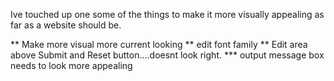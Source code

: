 Ive touched up one some of the things to make it more visually appealing as far as a website should be.

** Make more visual more current looking
** edit font family
** Edit area above Submit and Reset button....doesnt look right. \*** output message box needs to look more appealing
